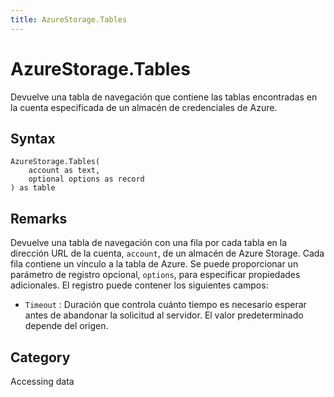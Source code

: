 ```yaml
---
title: AzureStorage.Tables
---
```


# AzureStorage.Tables


Devuelve una tabla de navegación que contiene las tablas encontradas en la cuenta especificada de un almacén de credenciales de Azure.


## Syntax

```powerquery
AzureStorage.Tables(
    account as text,
    optional options as record
) as table
```


## Remarks

Devuelve una tabla de navegación con una fila por cada tabla en la dirección URL de la cuenta, <code>account</code>, de un almacén de Azure Storage. Cada fila contiene un vínculo a la tabla de Azure. Se puede proporcionar un parámetro de registro opcional, <code>options</code>, para especificar propiedades adicionales. El registro puede contener los siguientes campos:    <ul><li><code>Timeout</code> : Duraci&#243;n que controla cu&#225;nto tiempo es necesario esperar antes de abandonar la solicitud al servidor. El valor predeterminado depende del origen.</li></ul>



## Category
Accessing data
